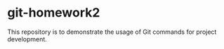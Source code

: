 # git-homework2
This repository is to demonstrate the usage of Git commands for project development.
